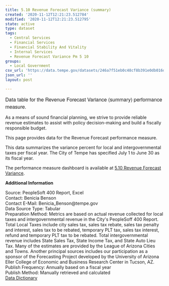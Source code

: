 ```yaml
---
title: 5.10 Revenue Forecast Variance (summary)
created: '2020-11-12T12:21:23.512784'
modified: '2020-11-12T12:21:23.512795'
state: active
type: dataset
tags:
  - Central Services
  - Financial Services
  - Financial Stability And Vitality
  - Internal Services
  - Revenue Forecast Variance Pm 5 10
groups:
  - Local Government
csv_url: 'https://data.tempe.gov/datasets/246a7f51eb0c48cf8b391e0db016d30d_0.csv'
json_url: ''
layout: post

---
```

<p><span style='font-family:&quot;Avenir Next W01&quot;, &quot;Avenir Next W00&quot;, &quot;Avenir Next&quot;, Avenir, &quot;Helvetica Neue&quot;, sans-serif; font-size:16px;'>Data table for the Revenue Forecast Variance (summary) performance measure.</span><br /></p><p>As a means of sound financial planning, we strive to provide reliable revenue estimates to assist with policy decision-making and build a fiscally responsible budget.<br /></p><p>This page provides data for the Revenue Forecast performance measure.<br /></p><p>This data summarizes the variance percent for local and intergovernmental taxes per fiscal year. The City of Tempe has specified July 1 to June 30 as its fiscal year.<br /></p><p>The performance measure dashboard is available at <a href='https://financial-stability-and-vitality-tempegov.hub.arcgis.com/pages/revenue-forecast-variance' rel='nofollow ugc' target='_blank'>5.10 Revenue Forecast Variance</a>.<br /></p><p><b>Additional Information</b><br /></p><p>Source: PeopleSoft 400 Report, Excel<br />Contact: Benicia Benson<br />Contact E-Mail: Benicia_Benson@tempe.gov<br />Data Source Type: Tabular<br />Preparation Method: Metrics are based on actual revenue collected for local taxes and intergovernmental revenue in the City's PeopleSoff 400 Report. Total Local Taxes include city sales tax, sales tax rebate, sales tax penalty and interest, sales tax to be rebated, temporary PLT tax, sales tax interest, refund and temporary PLT tax to be rebated. Total intergovernmental revenue includes State Sales Tax, State Income Tax, and State Auto Lieu Tax. Many of the estimates are provided by the League of Arizona Cities and Towns. Another principal sources includes our participation as a sponsor of the Forecasting Project developed by the University of Arizona Eller College of Economic and Business Research Center in Tucson, AZ.<br />Publish Frequency: Annually based on a fiscal year<br />Publish Method: Manually retrieved and calculated<br /><a href='https://gis.tempe.gov/design/data-dictionary/5.10%20Revenue%20Forecast%20Variance%20(summary)/' rel='nofollow ugc' target='_blank'>Data Dictionary</a><br /></p><p><br /></p>
